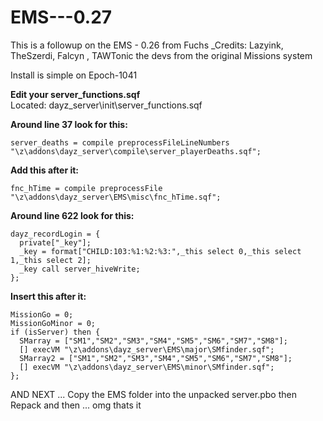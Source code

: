 EMS---0.27
==========

This is a followup on the EMS - 0.26 from Fuchs
_Credits: Lazyink, TheSzerdi, Falcyn , TAWTonic  the devs from the original Missions system

Install is simple   on Epoch-1041

<b>Edit your server_functions.sqf</b><br>Located: dayz_server\init\server_functions.sqf<br>

<b>Around line 37 look for this:</b>

    server_deaths = compile preprocessFileLineNumbers "\z\addons\dayz_server\compile\server_playerDeaths.sqf";

<b>Add this after it:</b>

    fnc_hTime = compile preprocessFile "\z\addons\dayz_server\EMS\misc\fnc_hTime.sqf";
    
<b>Around line 622 look for this:</b>
	

    dayz_recordLogin = {
      private["_key"];
      _key = format["CHILD:103:%1:%2:%3:",_this select 0,_this select 1,_this select 2];
      _key call server_hiveWrite;
    };


<b>Insert this after it:</b>
	

    MissionGo = 0;
    MissionGoMinor = 0;
    if (isServer) then {
      SMarray = ["SM1","SM2","SM3","SM4","SM5","SM6","SM7","SM8"];
      [] execVM "\z\addons\dayz_server\EMS\major\SMfinder.sqf";
      SMarray2 = ["SM1","SM2","SM3","SM4","SM5","SM6","SM7","SM8"];
      [] execVM "\z\addons\dayz_server\EMS\minor\SMfinder.sqf";
    };
 

AND NEXT ... Copy the EMS folder into the unpacked server.pbo then Repack and then ... omg thats it

    
